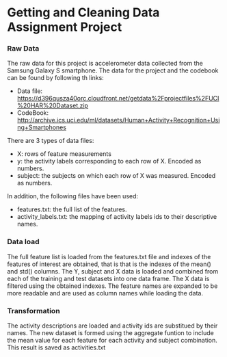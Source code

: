 # Getting and Cleaning Data Assignment Project

### Raw Data
The raw data for this project is accelerometer data collected from the Samsung Galaxy S smartphone. 
The data for the project and the codebook can be found by following th links:
* Data file: https://d396qusza40orc.cloudfront.net/getdata%2Fprojectfiles%2FUCI%20HAR%20Dataset.zip
* CodeBook: http://archive.ics.uci.edu/ml/datasets/Human+Activity+Recognition+Using+Smartphones

There are 3 types of data files:
* X: rows of feature measurements
* y: the activity labels corresponding to each row of X. Encoded as numbers.
* subject: the subjects on which each row of X was measured. Encoded as numbers.

In addition, the following files have been used:
* features.txt: the full list of the features.
* activity_labels.txt: the mapping of activity labels ids to their descriptive names.

### Data load
The full feature list is loaded from the features.txt file and indexes of the features of interest are obtained, that is that is the indexes of the mean() and std() columns.
The Y, subject and X data is loaded and combined from each of the training and test datasets into one data frame. The X data is filtered using the obtained indexes. The feature names are expanded to be more readable and are used as column names while loading the data.

### Transformation
The activity descriptions are loaded and activity ids are substitued by their names.
The new dataset is formed using the aggregate funtion to include the mean value for each feature for each activity and subject combination. 
This result is saved as activities.txt

